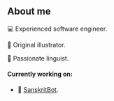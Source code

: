 ## About me


 💻 Experienced software engineer. 

 🌱 Original illustrator.

 🔡 Passionate linguist. 


#### Currently working on:

 * 🧩 <a href='https://t.me/SuSanskritBot'>SanskritBot</a>.



<!--
**koleslena/koleslena** is a ✨ _special_ ✨ repository because its `README.md` (this file) appears on your GitHub profile.

Here are some ideas to get you started:

- 🔭 I’m currently working on ...
- 🌱 I’m currently learning ...
- 👯 I’m looking to collaborate on ...
- 🤔 I’m looking for help with ...
- 💬 Ask me about ...
- 📫 How to reach me: ...
- 😄 Pronouns: ...
- ⚡ Fun fact: ...
-->
